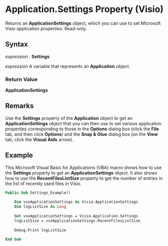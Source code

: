 
# Application.Settings Property (Visio)

Returns an  **ApplicationSettings** object, which you can use to set Microsoft Visio application properties. Read-only.


## Syntax

 _expression_ . **Settings**

 _expression_ A variable that represents an **Application** object.


### Return Value

 **ApplicationSettings**


## Remarks

Use the  **Settings** property of the **Application** object to get an **ApplicationSettings** object that you can then use to set various application properties corresponding to those in the **Options** dialog box (click the **File** tab, and then click **Options**) and the  **Snap &amp; Glue** dialog box (on the **View** tab, click the **Visual Aids** arrow).


## Example

This Microsoft Visual Basic for Applications (VBA) macro shows how to use the  **Settings** property to get an **ApplicationSettings** object. It also shows how to use the **RecentFilesListSize** property to get the number of entries in the list of recently used files in Visio.


```vb
Public Sub Settings_Example() 
 
    Dim vsoApplicationSettings As Visio.ApplicationSettings 
    Dim lngListSize As Long 
 
    Set vsoApplicationSettings = Visio.Application.Settings 
    lngListSize = vsoApplicationSettings.RecentFilesListSize 
 
    Debug.Print lngListSize 
 
End Sub 

```

